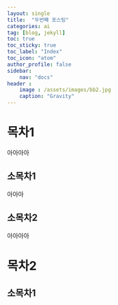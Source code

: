 ```yaml
---
layout: single
title:  "두번째 포스팅"
categories: ai
tag: [blog, jekyll]
toc: true
toc_sticky: true
toc_label: "Index"
toc_icon: "atom"
author_profile: false
sidebar:
    nav: "docs"
header :
    image : /assets/images/bb2.jpg    
    caption: "Gravity"
---
```


# 목차1
아아아아

## 소목차1
아아아

## 소목차2
아아아아

# 목차2

## 소목차1
